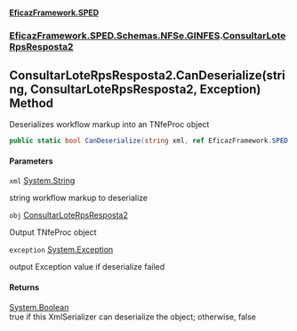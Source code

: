 #### [EficazFramework.SPED](EficazFrameworkSPED.md 'EficazFramework SPED')
### [EficazFramework.SPED.Schemas.NFSe.GINFES](EficazFramework.SPED.Schemas.NFSe.GINFES.md 'EficazFramework.SPED.Schemas.NFSe.GINFES').[ConsultarLoteRpsResposta2](EficazFramework.SPED.Schemas.NFSe.GINFES/ConsultarLoteRpsResposta2.md 'EficazFramework.SPED.Schemas.NFSe.GINFES.ConsultarLoteRpsResposta2')

## ConsultarLoteRpsResposta2.CanDeserialize(string, ConsultarLoteRpsResposta2, Exception) Method

Deserializes workflow markup into an TNfeProc object

```csharp
public static bool CanDeserialize(string xml, ref EficazFramework.SPED.Schemas.NFSe.GINFES.ConsultarLoteRpsResposta2 obj, ref System.Exception exception);
```
#### Parameters

<a name='EficazFramework.SPED.Schemas.NFSe.GINFES.ConsultarLoteRpsResposta2.CanDeserialize(string,EficazFramework.SPED.Schemas.NFSe.GINFES.ConsultarLoteRpsResposta2,System.Exception).xml'></a>

`xml` [System.String](https://docs.microsoft.com/en-us/dotnet/api/System.String 'System.String')

string workflow markup to deserialize

<a name='EficazFramework.SPED.Schemas.NFSe.GINFES.ConsultarLoteRpsResposta2.CanDeserialize(string,EficazFramework.SPED.Schemas.NFSe.GINFES.ConsultarLoteRpsResposta2,System.Exception).obj'></a>

`obj` [ConsultarLoteRpsResposta2](EficazFramework.SPED.Schemas.NFSe.GINFES/ConsultarLoteRpsResposta2.md 'EficazFramework.SPED.Schemas.NFSe.GINFES.ConsultarLoteRpsResposta2')

Output TNfeProc object

<a name='EficazFramework.SPED.Schemas.NFSe.GINFES.ConsultarLoteRpsResposta2.CanDeserialize(string,EficazFramework.SPED.Schemas.NFSe.GINFES.ConsultarLoteRpsResposta2,System.Exception).exception'></a>

`exception` [System.Exception](https://docs.microsoft.com/en-us/dotnet/api/System.Exception 'System.Exception')

output Exception value if deserialize failed

#### Returns
[System.Boolean](https://docs.microsoft.com/en-us/dotnet/api/System.Boolean 'System.Boolean')  
true if this XmlSerializer can deserialize the object; otherwise, false